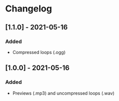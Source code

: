 # Changelog

## [1.1.0] - 2021-05-16
### Added
- Compressed loops (.ogg)

## [1.0.0] - 2021-05-16
### Added
- Previews (.mp3) and uncompressed loops (.wav)
